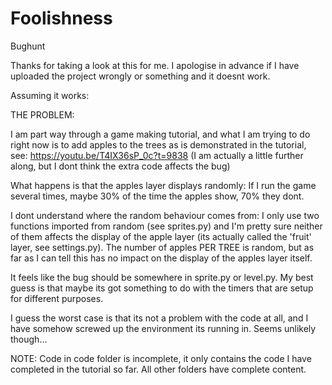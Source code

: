 # Foolishness
Bughunt

Thanks for taking a look at this for me. I apologise in advance if I have uploaded the project wrongly or something and it doesnt work. 

Assuming it works:

THE PROBLEM:

I am part way through a game making tutorial, and what I am trying to do right now is to add apples to the trees as is demonstrated in the tutorial, see:
https://youtu.be/T4IX36sP_0c?t=9838 (I am actually a little further along, but I dont think the extra code affects the bug)

What happens is that the apples layer displays randomly: If I run the game several times, maybe 30% of the time the apples show, 70% they dont.

I dont understand where the random behaviour comes from: I only use two functions imported from random (see sprites.py) and I'm pretty sure neither of them affects the display of the apple layer (its actually called the 'fruit' layer, see settings.py). The number of apples PER TREE is random, but as far as I can tell this has no impact on the display of the apples layer itself.

It feels like the bug should be somewhere in sprite.py or level.py. My best guess is that maybe its got something to do with the timers that are setup for different purposes. 

I guess the worst case is that its not a problem with the code at all, and I have somehow screwed up the environment its running in. Seems unlikely though...

NOTE: Code in code folder is incomplete, it only contains the code I have completed in the tutorial so far. All other folders have complete content.
